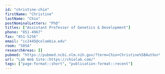 ```yaml
---
id: "christine-chio"
firstName: "Christine"
lastName: "Chio"
postNominalLetters: "PhD"
titles: ["Assistant Professor of Genetics & Development"]
phone: "851-4967"
fax: "851-5256"
email: "ic2445@columbia.edu"
room: "505A"
researchAreas: []
pubmed: "https://pubmed.ncbi.nlm.nih.gov/?term=Chio+Christine%5BAuthor%5D&sort=pubdate"
url: "Lab Web Site::https://chiolab.com/"
tags: ["page-format::short", "publication-format::recent"]
---
```

